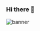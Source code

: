 ### Hi there 👋

![banner](https://github.com/Selleo/banners/blob/banner-generator/banners/dholisz.svg)
